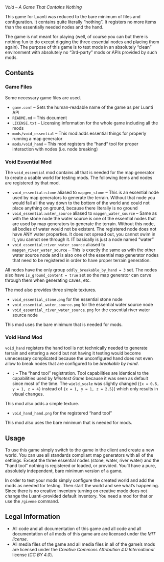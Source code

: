 *Void – A Game That Contains Nothing*

This game for Luanti was reduced to the bare minimum of files and configuration. It contains quite literally “nothing”. It registers no more items than the essentially needed nodes and the hand.

The game is not meant for playing (well, of course you can but there is nothing fun to do except digging the three essential nodes and placing them again). The purpose of this game is to test mods in an absolutely “clean” environment with absolutely no “3rd-party” mods or APIs provided by such mods.

## Contents

### Game Files

Some necessary game files are used.

* `game.conf` – Sets the human-readable name of the game as per Luanti API
* `README.md` – This document
* `LICENSE.txt` – Licensing information for the whole game including all the mods
* `mods/void_essential` – This mod adds essential things for properly running a map generator
* `mods/void_hand` – This mod registers the “hand” tool for proper interaction with nodes (i.e. node breaking)

### Void Essential Mod

The `void_essential` mod contains all that is needed for the map generator to create a usable world for testing mods. The following items and nodes are registered by that mod.

* `void_essential:stone` aliased to `mapgen_stone` – This is an essential node used by map generators to generate the terrain. Without that node you would fall all the way down to the bottom of the world and could not place anything on ground, because there literally is no ground
* `void_essential:water_source` aliased to `mapgen_water_source` – Same as with the stone node the water source is one of the essential nodes that are used by map generators to generate the terrain. Without this node, all bodies of water would not be existent. The registered node does not have ANY water properties. It does not spread out, you cannot swim in it, you cannot see through it. IT basically is just a node named “water”
* `void_essential:river_water_source` aliased to `mapgen_river_water_source` – This is exactly the same as with the other water source node and is also one of the essential map generator nodes that need to be registered in order to have proper terrain generation.

All nodes have the only group `oddly_breakable_by_hand = 3` set. The nodes also have `is_ground_content = true` set so the map generator can carve through them when generating caves, etc.

The mod also provides three simple textures.

* `void_essential_stone.png` for the essential stone node
* `void_essential_water_source.png` for the essential water source node
* `void_essential_river_water_source.png` for the essential river water source node

This mod uses the bare minimum that is needed for mods.

### Void Hand Mod

`void_hand` registers the hand tool is not technically needed to generate terrain and entering a world but not having it testing would become unnecessary complicated because the unconfigured hand does not even allow to break nodes that are configured to be *breakable by hand*.

* `:` – The “hand tool” registration. Tool capabilities are identical to the capabilities used by *Minetest Game* because it was seen as default since most of the time. The `wield_scale` was slightly changed (`{x = 0.5, y = 1, z = 4}` instead of `{x = 1, y = 1, z = 2.5}`) which only results in visual changes.

This mod also adds a simple texture.

* `void_hand_hand.png` for the registered “hand tool”

This mod also uses the bare minimum that is needed for mods.

## Usage

To use this game simply switch to the game in the client and create a new world. You can use all standards compliant map generators with all of the settings. Except the three essential nodes (stone, water, river water) and the “hand tool” nothing is registered or loaded, or provided. You’ll have a pure, absolutely independent, bare minimum version of a game.

In order to test your mods simply configure the created world and add the mods as needed for testing. Then start the world and see what’s happening. Since there is no creative inventory turning on creative mode does not change the Luanti-provided default inventory. You need a mod for that or use the `/giveme` command.

## Legal Information

* All code and all documentation of this game and all code and all documentation of all mods of this game are are licensed under the *MIT license*.
* All media files of the game and all media files in all of the game’s mods are licensed under the *Creative Commons Attribution 4.0 International* license (*CC BY 4.0*).
